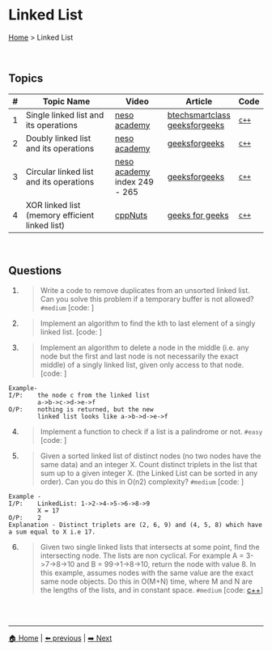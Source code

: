 # Linked List

[Home](./index.md) > Linked List

<br>

## Topics

| # | Topic Name | Video | Article | Code |
|-|-|-|-|-|
| 1 | Single linked list and its operations | [neso academy](https://youtube.com/playlist?list=PLBlnK6fEyqRi3-lvwLGzcaquOs5OBTCww) | [btechsmartclass](http://www.btechsmartclass.com/data_structures/single-linked-list.html) <br> [geeksforgeeks ](https://www.geeksforgeeks.org/data-structures/linked-list/singly-linked-list/) | [`c++`](https://github.com/The-IT-Crew/Interview-Maze/blob/main/Data%20Structures/Linked%20List/singleLinkedList.cpp) |
| 2 | Doubly linked list and its operations | [neso academy](https://youtube.com/playlist?list=PLBlnK6fEyqRg7pacSDMgPn7vDVhz3N1uf) | [geeksforgeeks](https://www.geeksforgeeks.org/doubly-linked-list/) |  [`c++`](https://github.com/The-IT-Crew/Interview-Maze/blob/main/Data%20Structures/Linked%20List/doubleLinkedLIst.cpp) |
| 3 | Circular linked list and its operations | [neso academy](https://youtube.com/playlist?list=PLBlnK6fEyqRhX6r2uhhlubuF5QextdCSM) <br> index 249 - 265 | [geeksforgeeks](https://www.geeksforgeeks.org/circular-linked-list/) | [`c++`](https://github.com/The-IT-Crew/Interview-Maze/blob/main/Data%20Structures/Linked%20List/circularLinkedList.cpp) |
| 4 | XOR linked list (memory efficient linked list) | [cppNuts](https://www.youtube.com/watch?v=hMcHVfu3E8U) | [geeks for geeks](https://www.geeksforgeeks.org/xor-linked-list-a-memory-efficient-doubly-linked-list-set-1/) | [`c++`](https://github.com/The-IT-Crew/Interview-Maze/blob/main/Data%20Structures/Linked%20List/xorLinkedList.cpp) |

<br>

## Questions

1. > Write a code to remove duplicates from an unsorted linked list. Can you solve this problem if a temporary buffer is not allowed? `#medium` [code: []()]

2. > Implement an algorithm to find the kth to last element of a singly linked list. [code: []()]

3. > Implement an algorithm to delete a node in the middle (i.e. any node but the first and last node is not necessarily the exact middle) of a singly linked list, given only access to that node. [code: []()]
```
Example-
I/P:	the node c from the linked list 
        a->b->c->d->e->f
O/P:	nothing is returned, but the new 
        linked list looks like a->b->d->e->f
```

4. > Implement a function to check if a list is a palindrome or not. `#easy` [code: []()]

5. > Given a sorted linked list of distinct nodes (no two nodes have the same data) and an integer X. Count distinct triplets in the list that sum up to a given integer X. (the Linked List can be sorted in any order). Can you do this in O(n2) complexity? `#medium` [code: []()]
```
Example -
I/P:	LinkedList: 1->2->4->5->6->8->9
        X = 17
O/P:	2
Explanation - Distinct triplets are (2, 6, 9) and (4, 5, 8) which have a sum equal to X i.e 17.
```

6. > Given two single linked lists that intersects at some point, find the intersecting node. The lists are non cyclical. For example A = 3->7->8->10 and B = 99->1->8->10, return the node with value 8. In this example, assumes nodes with the same value are the exact same node objects. Do this in O(M+N) time, where M and N are the lengths of the lists, and in constant space. `#medium` [code: [c++](https://github.com/The-IT-Crew/Interview-Maze/blob/main/Problem%20Solving/linked%20list/intersecting_point.cpp)]


<br>
<br>

----
[🏠 Home](./index.md) | 
[⬅️ previous](./arrays.md) | 
[➡️ Next](./stack.md)